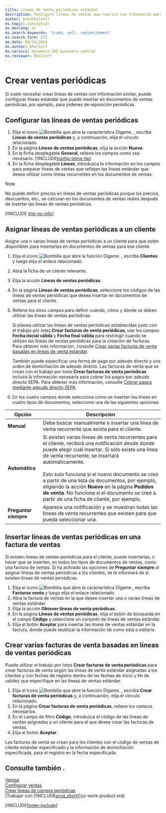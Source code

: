 ```yaml
---
title: Líneas de venta periódicas estándar
description: Configure líneas de ventas que realice con frecuencia para insertarlas en documentos de venta y rellenar rápidamente las líneas con información estándar.
author: brentholtorf
ms.topic: conceptual
ms.devlang: al
ms.search.keywords: 'trade, sell, replenishment'
ms.search.form: 172
ms.date: 02/14/2024
ms.author: bholtorf
ms.service: dynamics-365-business-central
ms.reviewer: bholtorf
---
```

# Crear ventas periódicas

Si suele necesitar crear líneas de ventas con información similar, puede configurar líneas estándar que puede insertar en documentos de ventas periódicas, por ejemplo, para órdenes de reposición periódicas.  

## Configurar las líneas de ventas periódicas

1. Elija el icono ![Bombilla que abre la característica Dígame.](media/ui-search/search_small.png "Dígame qué desea hacer") , escriba **Líneas de ventas periódicas** y, a continuación, elija el vínculo relacionado.  
2. En la página **Líneas de ventas periódicas**, elija la acción **Nuevo**.  
3. En la ficha desplegable **General**, rellene los campos como sea necesario. [!INCLUDE[tooltip-inline-tip](includes/tooltip-inline-tip_md.md)]  
4. En la ficha desplegable **Líneas**, introduzca la información en los campos para preparar líneas de ventas que reflejen las líneas estándar que desea utilizar como líneas recurrentes en los documentos de ventas.  

> [!NOTE]
> No puede definir precios en líneas de ventas periódicas porque los precios, descuentos, etc., se calculan en los documentos de ventas reales después de insertar las líneas de ventas periódicas.

[!INCLUDE [line-no-info](includes/line-no-info.md)]

## Asignar líneas de ventas periódicas a un cliente

Asigne una o varias líneas de ventas periódicas a un cliente para que estén disponibles para insertarlas en documentos de ventas para ese cliente.

1. Elija el icono ![Bombilla que abre la función Dígame.](media/ui-search/search_small.png "Dígame qué desea hacer") , escriba **Clientes** y luego elija el enlace relacionado.
2. Abra la ficha de un cliente relevante.
3. Elija la acción **Líneas de ventas periódicas**.
4. En la página **Líneas de ventas periódicas**, seleccione los códigos de las líneas de ventas periódicas que desea insertar en documentos de ventas para el cliente.
5. Rellene los otros campos para definir cuándo, cómo y dónde se deben utilizar las líneas de ventas periódicas.  

    Si planea utilizar las líneas de ventas periódicas establecidas junto con el trabajo por lotes **Crear facturas de venta periódicas**, use los campos **Fecha inicial válida** y **Fecha final válida** para restringir cuándo se utilizan las líneas de ventas periódicas para la creación de facturas. Para obtener más información, consulte [Crear varias facturas de venta basadas en líneas de venta estándar](sales-how-work-standard-lines.md#create-multiple-sales-invoices-based-on-recurring-sales-lines).

    También puede especificar una forma de pago por adeudo directo y una orden de domiciliación de adeudo directo. Las facturas de venta que se crean con el trabajo por lotes **Crear facturas de venta periódicas** incluirá la información necesaria para cobrar los pagos por adeudo directo SEPA. Para obtener más información, consulte [Cobrar pagos mediante adeudo directo SEPA](finance-collect-payments-with-sepa-direct-debit.md).

6. En los cuatro campos donde selecciona cómo se insertan las líneas en cuatro tipos de documentos, seleccione una de las siguientes opciones:

|Opción|Descripción|
|------|-----------|
|**Manual**|Debe buscar manualmente e insertar una línea de venta recurrente que exista para el cliente.|
|**Automática**|Si existen varias líneas de venta recurrentes para el cliente, recibirá una notificación desde donde puede elegir cuál insertar. Si sólo existe una línea de venta recurrente, se insertará automáticamente.<br /><br />Esto solo funciona si el nuevo documento se creó a partir de una lista de documentos, por ejemplo, eligiendo la acción **Nuevo** en la página **Pedidos de venta**. No funciona si el documento se creó a partir de una ficha de cliente, por ejemplo.|
|**Preguntar siempre**|Aparece una notificación y se muestran todas las líneas de venta recurrentes que existen para que pueda seleccionar una.

## Insertar líneas de ventas periódicas en una factura de ventas

Si existen líneas de ventas periódicas para el cliente, puede insertarlas, o hacer que se inserten, en todos los tipos de documentos de ventas, como una factura de ventas. Si ha activado las opciones de **Preguntar siempre** al asignar líneas de ventas periódicas a los clientes, se le informará de si existen líneas de ventas periódicas.

1. Elija el icono ![Bombilla que abre la característica Dígame](media/ui-search/search_small.png "Dígame qué desea hacer") , escriba **Facturas venta** y luego elija el enlace relacionado.
2. Abra la factura de ventas en la que desee insertar una o varias líneas de ventas estándar.
3. Elija la acción **Obtener líneas de venta periódicas**.
4. En la página **Líneas de ventas periódicas**, elija el botón de búsqueda en el campo **Código** y seleccione un conjunto de líneas de ventas estándar.
5. Elija el botón **Aceptar** para insertar las líneas de ventas estándar en la factura, donde puede reutilizar la información tal como está o editarla.

## Crear varias facturas de venta basadas en líneas de ventas periódicas

Puede utilizar el trabajo por lotes **Crear facturas de venta periódicas** para crear facturas de venta según las líneas de venta estándar asignadas a los clientes y con fechas de registro dentro de las fechas de inicio y fin de validez que especifique en las líneas de ventas estándar.

1. Elija el icono ![Bombilla que abre la función Dígame.](media/ui-search/search_small.png "Dígame qué desea hacer") , escriba **Crear facturas de venta periódicas** y, a continuación, elija el vínculo relacionado.
2. En la página **Crear facturas de venta periódicas**, rellene los campos necesarios.
3. En el campo de filtro **Código**, introduzca el código de las líneas de ventas asignadas a un cliente para el que desee crear las facturas de ventas.
4. Elija el botón **Aceptar**.

Las facturas de venta se crean para los clientes con el código de ventas de cliente estándar especificado y la información de domiciliación especificada, para el registro en la fecha especificada.

## Consulte también .

[Ventas](sales-manage-sales.md)  
[Configurar ventas](sales-setup-sales.md)  
[Crear líneas de compra periódicas](purchasing-how-work-recurring-purchase-lines.md)  
[Trabajar con [!INCLUDE[prod_short](includes/prod_short.md)]](ui-work-product.md)  

[!INCLUDE[footer-include](includes/footer-banner.md)]
